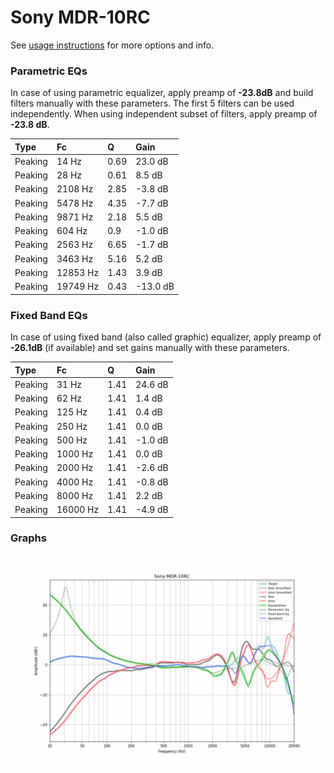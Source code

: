 # Sony MDR-10RC
See [usage instructions](https://github.com/jaakkopasanen/AutoEq#usage) for more options and info.

### Parametric EQs
In case of using parametric equalizer, apply preamp of **-23.8dB** and build filters manually
with these parameters. The first 5 filters can be used independently.
When using independent subset of filters, apply preamp of **-23.8 dB**.

| Type    | Fc       |    Q | Gain     |
|:--------|:---------|:-----|:---------|
| Peaking | 14 Hz    | 0.69 | 23.0 dB  |
| Peaking | 28 Hz    | 0.61 | 8.5 dB   |
| Peaking | 2108 Hz  | 2.85 | -3.8 dB  |
| Peaking | 5478 Hz  | 4.35 | -7.7 dB  |
| Peaking | 9871 Hz  | 2.18 | 5.5 dB   |
| Peaking | 604 Hz   | 0.9  | -1.0 dB  |
| Peaking | 2563 Hz  | 6.65 | -1.7 dB  |
| Peaking | 3463 Hz  | 5.16 | 5.2 dB   |
| Peaking | 12853 Hz | 1.43 | 3.9 dB   |
| Peaking | 19749 Hz | 0.43 | -13.0 dB |

### Fixed Band EQs
In case of using fixed band (also called graphic) equalizer, apply preamp of **-26.1dB**
(if available) and set gains manually with these parameters.

| Type    | Fc       |    Q | Gain    |
|:--------|:---------|:-----|:--------|
| Peaking | 31 Hz    | 1.41 | 24.6 dB |
| Peaking | 62 Hz    | 1.41 | 1.4 dB  |
| Peaking | 125 Hz   | 1.41 | 0.4 dB  |
| Peaking | 250 Hz   | 1.41 | 0.0 dB  |
| Peaking | 500 Hz   | 1.41 | -1.0 dB |
| Peaking | 1000 Hz  | 1.41 | 0.0 dB  |
| Peaking | 2000 Hz  | 1.41 | -2.6 dB |
| Peaking | 4000 Hz  | 1.41 | -0.8 dB |
| Peaking | 8000 Hz  | 1.41 | 2.2 dB  |
| Peaking | 16000 Hz | 1.41 | -4.9 dB |

### Graphs
![](./Sony%20MDR-10RC.png)